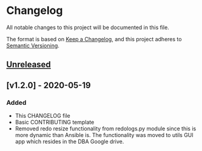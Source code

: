 # Changelog
All notable changes to this project will be documented in this file.

The format is based on [Keep a Changelog](https://keepachangelog.com/en/1.0.0/),
and this project adheres to [Semantic Versioning](https://semver.org/spec/v2.0.0.html).

## [Unreleased]

## [v1.2.0] - 2020-05-19

### Added
- This CHANGELOG file
- Basic CONTRIBUTING template
- Removed redo resize functionality from redologs.py module since this is
  more dynamic than Ansible is. The functionality was moved to utils GUI app
  which resides in the DBA Google drive.

[Unreleased]: https://github.com/CruGlobal/cru-ansible-modules/compare/v1.0.0...HEAD
[v1.0.0]: https://github.com/CruGlobal/cru-ansible-modules/releases/tag/v1.0.0
